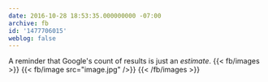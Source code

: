 ```yaml
---
date: 2016-10-28 18:53:35.000000000 -07:00
archive: fb
id: '1477706015'
weblog: false
---
```


A reminder that Google's count of results is just an *estimate*.
{{< fb/images >}}
{{< fb/image src="image.jpg" />}}
{{< /fb/images >}}
